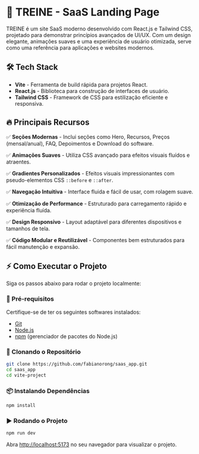# 🚀 TREINE - SaaS Landing Page

TREINE é um site SaaS moderno desenvolvido com React.js e Tailwind CSS, projetado para demonstrar princípios avançados de UI/UX. Com um design elegante, animações suaves e uma experiência de usuário otimizada, serve como uma referência para aplicações e websites modernos.

## 🛠️ Tech Stack
- **Vite** - Ferramenta de build rápida para projetos React.
- **React.js** - Biblioteca para construção de interfaces de usuário.
- **Tailwind CSS** - Framework de CSS para estilização eficiente e responsiva.

## 🔥 Principais Recursos
✅ **Seções Modernas** - Inclui seções como Hero, Recursos, Preços (mensal/anual), FAQ, Depoimentos e Download do software.

✅ **Animações Suaves** - Utiliza CSS avançado para efeitos visuais fluídos e atraentes.

✅ **Gradientes Personalizados** - Efeitos visuais impressionantes com pseudo-elementos CSS `::before` e `::after`.

✅ **Navegação Intuitiva** - Interface fluida e fácil de usar, com rolagem suave.

✅ **Otimização de Performance** - Estruturado para carregamento rápido e experiência fluída.

✅ **Design Responsivo** - Layout adaptável para diferentes dispositivos e tamanhos de tela.

✅ **Código Modular e Reutilizável** - Componentes bem estruturados para fácil manutenção e expansão.

## ⚡ Como Executar o Projeto

Siga os passos abaixo para rodar o projeto localmente:

### 📌 Pré-requisitos
Certifique-se de ter os seguintes softwares instalados:
- [Git](https://git-scm.com/)
- [Node.js](https://nodejs.org/)
- [npm](https://www.npmjs.com/) (gerenciador de pacotes do Node.js)

### 📂 Clonando o Repositório
```sh
git clone https://github.com/fabianorong/saas_app.git
cd saas_app
cd vite-project
```

### 📦 Instalando Dependências
```sh
npm install
```

### ▶️ Rodando o Projeto
```sh
npm run dev
```
Abra [http://localhost:5173](http://localhost:5173) no seu navegador para visualizar o projeto.


